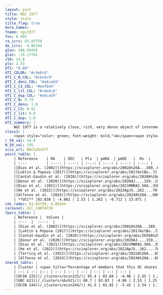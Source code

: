 ```yaml
---
layout: post
title: NGC 1977
style: style
title_flag: true
more_names: 
fname: ngc1977
fov: 0.493
ra_icrs: 83.83758
de_icrs: -4.86164
glon: 208.50458
glat: -19.17765
r50: 14.8
plx: 2.53
UTI: "0.80"
UTI_COLOR: "#c9e8c8"
UTI_C_N_COL: "#cbe9c9"
UTI_C_dens_COL: "#a6cab9"
UTI_C_C3_COL: "#eef8d4"
UTI_C_lit_COL: "#c9e8c8"
UTI_C_dup_COL: "#a6cab9"
UTI_C_N: 0.79
UTI_C_dens: 1.0
UTI_C_C3: 0.62
UTI_C_lit: 0.8
UTI_C_dup: 1.0
UTI_summary: |
    NGC 1977 is a relatively close, rich, very dense object of intermediate C3 quality. It is well-studied in the literature. This object shares a large percentage of members with 3 later reported entries.
class3: |
    <span style="color: green; font-weight: bold;">A</span><span style="color: red; font-weight: bold;">C</span>
r_50_val: 14.8
N_50_val: 195
scix_url: NGC%201977
posit_table: |
    | Reference    | RA    | DEC   | Plx  | pmRA  | pmDE   |  Rv  |
    | :---         | :---: | :---: | :---: | :---: | :---: | :---: |
    |[Dias et al. (2002)](https://scixplorer.org/abs/2002A%26A...389..871D) | 83.817 | -4.82 | -- | 3.24 | 1.34 | 8.97 |
    |[Loktin & Popova (2017)](https://scixplorer.org/abs/2017AstBu..72..257L) | 83.82 | -4.819 | -- | 3.24 | 1.34 | 26.4 |
    |[Cantat-Gaudin et al. (2020)](https://scixplorer.org/abs/2020A%26A...640A...1C) | 83.815 | -4.819 | 2.521 | 1.271 | -0.753 | -- |
    |[Donor et al. (2020)](https://scixplorer.org/abs/2020AJ....159..199D) | 83.888 | -4.83 | -- | 1.09 | -0.91 | 29.6 |
    |[Dias et al. (2021)](https://scixplorer.org/abs/2021MNRAS.504..356D) | 83.77 | -4.787 | 2.523 | 1.218 | -0.701 | 29.36 |
    |[He et al. (2022)](https://scixplorer.org/abs/2022ApJS..262....7H) | 83.846 | -5.273 | 2.495 | 1.417 | -0.189 | -- |
    |[Alfonso et al. (2024)](https://scixplorer.org/abs/2024A%26A...689A..18A) | 83.807 | -4.792 | 2.507 | 1.263 | -0.446 | -- |
    | **UCC** |83.838 | -4.862 | 2.53 | 1.262 | -0.712 | 23.871 | 
cds_radec: 83.83758,-4.86164
carousel: UCC_CANTAT20
fpars_table: |
    | Reference |  Values |
    | :---  |  :---:  |
    | [Dias et al. (2002)](https://scixplorer.org/abs/2002A%26A...389..871D) | `E(B-V)=0.05, Dist=500.0, Age=7.08` |
    | [Loktin & Popova (2017)](https://scixplorer.org/abs/2017AstBu..72..257L) | `E(B-V)=0.1, Dmod=8.191, logt=6.83` |
    | [Cantat-Gaudin et al. (2020)](https://scixplorer.org/abs/2020A%26A...640A...1C) | `AVNN=1.64, DMNN=8.05, AgeNN=7.99` |
    | [Donor et al. (2020)](https://scixplorer.org/abs/2020AJ....159..199D) | `Fe/H=-0.21` |
    | [Dias et al. (2021)](https://scixplorer.org/abs/2021MNRAS.504..356D) | `Av=0.344, Dist=381, logage=6.721, [Fe/H]=-0.184` |
    | [He et al. (2022)](https://scixplorer.org/abs/2022ApJS..262....7H) | `A0=0.05, logAge=6.55` |
    | [Tarricq et al. (2022)](https://scixplorer.org/abs/2022A%26A...659A..59T) | `Dist=401, logAgeNN=7.99` |
    | [Alfonso et al. (2024)](https://scixplorer.org/abs/2024A%26A...689A..18A) | `AV=1.63994, MOD=8.03465, logAge=7.97590, Z=-0.1834` |
shared_table: |
    | Cluster | <span title="Percentage of members that this OC shares with the ones listed">%</span>   | RA   | DEC   | Plx   | pmRA  | pmDE  | Rv | UTI |
    | :-: | :-: |:-: | :-: | :-: | :-: | :-: | :-: | :-: |
    |[OCSN 225](/_clusters/ocsn225/)| 95.4 | 83.84 | -4.96 | 2.55 | 1.25 | -0.08 | 22.73 |0.36 |
    |[UBC 621](/_clusters/ubc621/)| 88.7 | 83.83 | -4.86 | 2.53 | 1.25 | -0.72 | 22.95 |0.05 |
    |[OCSN 244](/_clusters/ocsn244/)| 41.5 | 83.82 | -5.42 | 2.54 | 1.31 | 0.34 | 22.67 |0.4 |
---
```

